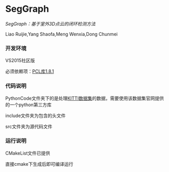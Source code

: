 # SegGraph

*SegGraph：基于室外3D点云的闭环检测方法*

Liao Ruijie,Yang Shaofa,Meng Wenxia,Dong Chunmei

### 开发环境

VS2015社区版

必须依赖项：[PCL库1.8.1](http://pointclouds.org/)



### 代码说明
PythonCode文件夹下的是处理[KITTI数据集](http://www.cvlibs.net/datasets/kitti/eval_odometry.php)的数据，需要使用该数据集官网提供的一个python第三方库

include文件夹为包含的头文件

src文件夹为源代码文件


### 运行说明

CMakeList文件已提供


直接cmake下生成后即可编译运行


